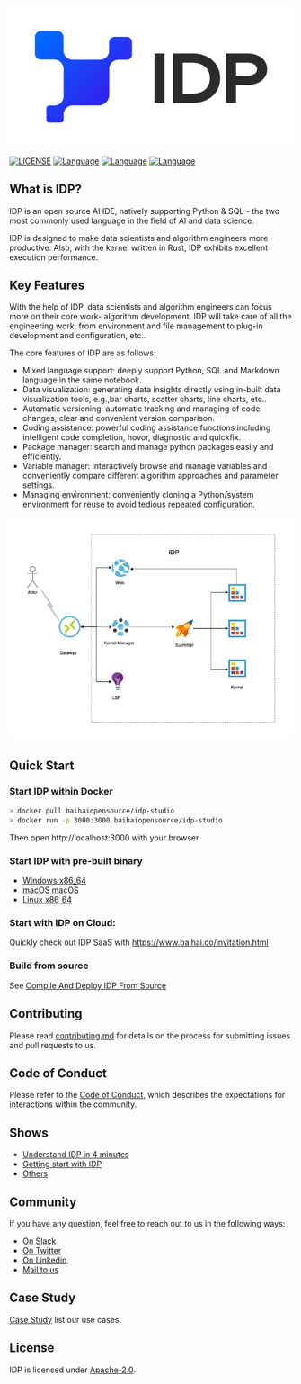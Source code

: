 ![](docs/logo_new.png)

[![LICENSE](https://img.shields.io/badge/licence-Apache%202.0-brightgreen)](https://github.com/BaihaiAI/IDP/blob/main/LICENSE)
[![Language](https://img.shields.io/badge/language-Rust-brightgreen)](https://www.rust-lang.org/)
[![Language](https://img.shields.io/badge/language-javascript-brightgreen)](https://www.javascript.com/)
[![Language](https://img.shields.io/badge/language-Python-brightgreen)](https://www.python.org/)


## What is IDP?

IDP is an open source AI IDE, natively supporting Python & SQL - the two most commonly used language in the field of AI and data science. 

IDP is designed to make data scientists and algorithm engineers more productive. Also, with the kernel written in Rust, IDP exhibits excellent execution performance.

## Key Features
With the help of IDP, data scientists and algorithm engineers can focus more on their core work- algorithm development. IDP will take care of all the engineering work, from environment and file management to plug-in development and configuration, etc..

The core features of IDP are as follows:
* Mixed language support: deeply support Python, SQL and Markdown language in the same notebook.
* Data visualization: generating data insights directly using in-built data visualization tools, e.g.,bar charts, scatter charts, line charts, etc..
* Automatic versioning: automatic tracking and managing of code changes; clear and convenient version comparison. 
* Coding assistance: powerful coding assistance functions including intelligent code completion, hovor, diagnostic and quickfix.
* Package manager: search and manage python packages easily and efficiently.
* Variable manager: interactively browse and manage variables and conveniently compare different algorithm approaches and parameter settings.
* Managing environment: conveniently cloning a Python/system environment for reuse to avoid tedious repeated configuration.


![](docs/open.png)

## Quick Start

### Start IDP within Docker
``` bash
> docker pull baihaiopensource/idp-studio
> docker run -p 3000:3000 baihaiopensource/idp-studio
```
Then open http://localhost:3000 with your browser.

### Start IDP with pre-built binary

- [Windows x86_64](http://baihai.cn-bj.ufileos.com/package/idp-studio-v1.0.0-win-x64.tar.gz)
- [macOS macOS](http://baihai.cn-bj.ufileos.com/package/idp-studio-v1.0.0-darwin-arm64.tar.gz)
- [Linux x86_64](http://baihai.cn-bj.ufileos.com/package/idp-studio-v1.0.0-linux-x64.tar.gz)

### Start with IDP on Cloud:
Quickly check out IDP SaaS with <https://www.baihai.co/invitation.html>

### Build from source
See [Compile And Deploy IDP From Source](/docs/compile-deploy-from-source.md)


## Contributing
Please read [contributing.md](/docs/contributing.md) for details on the process for submitting issues and pull requests to us.

## Code of Conduct
Please refer to the [Code of Conduct](/docs/code-of-conduct.md), which describes the expectations for interactions within the community.


## Shows
- [Understand IDP in 4 minutes](https://www.bilibili.com/video/BV1Ja411o7to/?spm_id_from=333.337.search-card.all.click)
- [Getting start with IDP](https://www.bilibili.com/video/BV1Qa411f7as/?spm_id_from=333.337.search-card.all.click)
- [Others](https://space.bilibili.com/1227589642)

## Community
If you have any question, feel free to reach out to us in the following ways:
 - [On Slack](https://join.slack.com/t/idp-tjo1834/shared_invite/zt-1kee8cd8x-iNZ0rvwClRfx7sLgmmKKyg)
 - [On Twitter](https://twitter.com/baihaiAI)
 - [On Linkedin](https://www.linkedin.com/company/80179567/admin/)
 - [Mail to us](https://baihai.co/contactus.html)


## Case Study
[Case Study](https://www.baihai.co/case.html) list our use cases.

## License
IDP is licensed under [Apache-2.0](LICENSE).
